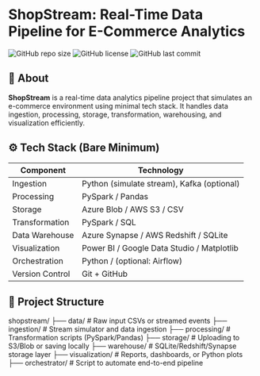 # ShopStream: Real-Time Data Pipeline for E-Commerce Analytics

![GitHub repo size](https://img.shields.io/github/repo-size/your-username/ShopStream)
![GitHub license](https://img.shields.io/github/license/your-username/ShopStream)
![GitHub last commit](https://img.shields.io/github/last-commit/your-username/ShopStream)

## 🧠 About
**ShopStream** is a real-time data analytics pipeline project that simulates an e-commerce environment using minimal tech stack. It handles data ingestion, processing, storage, transformation, warehousing, and visualization efficiently.

## ⚙️ Tech Stack (Bare Minimum)
| Component       | Technology                                             |
| --------------- | ------------------------------------------------------ |
| Ingestion       | Python (simulate stream), Kafka (optional)             |
| Processing      | PySpark / Pandas                                       |
| Storage         | Azure Blob / AWS S3 / CSV                              |
| Transformation  | PySpark / SQL                                          |
| Data Warehouse  | Azure Synapse / AWS Redshift / SQLite                  |
| Visualization   | Power BI / Google Data Studio / Matplotlib             |
| Orchestration   | Python / (optional: Airflow)                           |
| Version Control | Git + GitHub                                           |

## 📁 Project Structure
shopstream/
├── data/ # Raw input CSVs or streamed events
├── ingestion/ # Stream simulator and data ingestion
├── processing/ # Transformation scripts (PySpark/Pandas)
├── storage/ # Uploading to S3/Blob or saving locally
├── warehouse/ # SQLite/Redshift/Synapse storage layer
├── visualization/ # Reports, dashboards, or Python plots
├── orchestrator/ # Script to automate end-to-end pipeline

